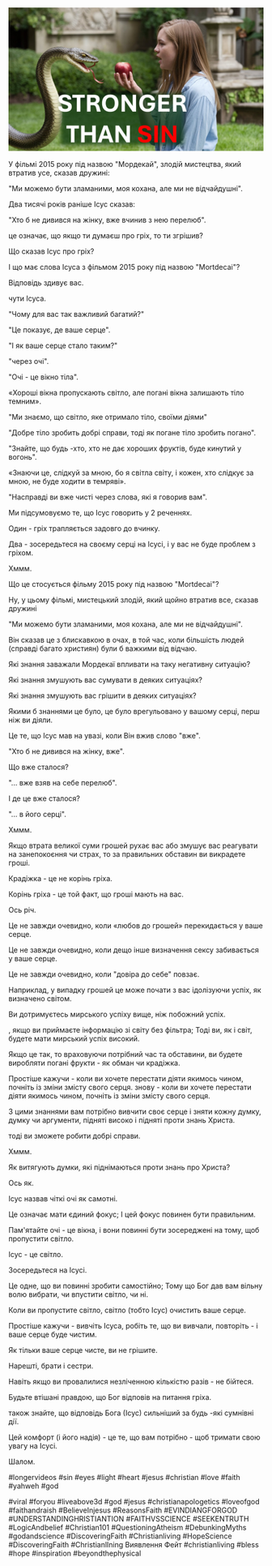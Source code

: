 ![Video cover image](../cover.jpg "cover photo")

У фільмі 2015 року під назвою "Мордекай", злодій мистецтва, який втратив усе, сказав дружині:

"Ми можемо бути зламаними, моя кохана, але ми не відчайдушні".

Два тисячі років раніше Ісус сказав:

"Хто б не дивився на жінку, вже вчинив з нею перелюб".

це означає, що якщо ти думаєш про гріх, то ти згрішив?

Що сказав Ісус про гріх?

І що має слова Ісуса з фільмом 2015 року під назвою "Mortdecai"?

Відповідь здивує вас.

чути Ісуса.

"Чому для вас так важливий багатий?"

"Це показує, де ваше серце".

"І як ваше серце стало таким?"

"через очі".

"Очі - це вікно тіла".

«Хороші вікна пропускають світло, але погані вікна залишають тіло темним».

"Ми знаємо, що світло, яке отримало тіло, своїми діями"

"Добре тіло зробить добрі справи, тоді як погане тіло зробить погано".

"Знайте, що будь -хто, хто не дає хороших фруктів, буде кинутий у вогонь".

«Знаючи це, слідкуй за мною, бо я світла світу, і кожен, хто слідкує за мною, не буде ходити в темряві».

"Насправді ви вже чисті через слова, які я говорив вам".

Ми підсумовуємо те, що Ісус говорить у 2 реченнях.

Один - гріх трапляється задовго до вчинку.

Два - зосередьтеся на своєму серці на Ісусі, і у вас не буде проблем з гріхом.

Хммм.

Що це стосується фільму 2015 року під назвою "Mortdecai"?

Ну, у цьому фільмі, мистецький злодій, який щойно втратив все, сказав дружині

"Ми можемо бути зламаними, моя кохана, але ми не відчайдушні".

Він сказав це з блискавкою в очах, в той час, коли більшість людей (справді багато християн) були б важкими від відчаю.

Які знання заважали Мордекаї впливати на таку негативну ситуацію?

Які знання змушують вас сумувати в деяких ситуаціях?

Які знання змушують вас грішити в деяких ситуаціях?

Якими б знаннями це було, це було врегульовано у вашому серці, перш ніж ви діяли.

Це те, що Ісус мав на увазі, коли Він вжив слово "вже".

"Хто б не дивився на жінку, вже".

Що вже сталося?

"... вже взяв на себе перелюб".

І де це вже сталося?

"... в його серці".

Хммм.

Якщо втрата великої суми грошей рухає вас або змушує вас реагувати на занепокоєння чи страх, то за правильних обставин ви викрадете гроші.

Крадіжка - це не корінь гріха.

Корінь гріха - це той факт, що гроші мають на вас.

Ось річ.

Це не завжди очевидно, коли «любов до грошей» перекидається у ваше серце.

Це не завжди очевидно, коли дещо інше визначення сексу забивається у ваше серце.

Це не завжди очевидно, коли "довіра до себе" повзає.

Наприклад, у випадку грошей це може почати з вас ідолізуючи успіх, як визначено світом.

Ви дотримуєтесь мирського успіху вище, ніж побожний успіх.

, якщо ви приймаєте інформацію зі світу без фільтра; Тоді ви, як і світ, будете мати мирський успіх високий.

Якщо це так, то враховуючи потрібний час та обставини, ви будете виробляти погані фрукти - як обман чи крадіжка.

Простіше кажучи - коли ви хочете перестати діяти якимось чином, почніть із зміни змісту свого серця.   знову - коли ви хочете перестати діяти якимось чином, почніть із зміни змісту свого серця.

З цими знаннями вам потрібно вивчити своє серце і зняти кожну думку, думку чи аргументи, підняті високо і підняті проти знань Христа.

тоді ви зможете робити добрі справи.

Хммм.

Як витягують думки, які піднімаються проти знань про Христа?

Ось як.

Ісус назвав чіткі очі як самотні.

Це означає мати єдиний фокус; І цей фокус повинен бути правильним.

Пам'ятайте очі - це вікна, і вони повинні бути зосереджені на тому, щоб пропустити світло.

Ісус - це світло.

Зосередьтеся на Ісусі.

Це одне, що ви повинні зробити самостійно; Тому що Бог дав вам вільну волю вибрати, чи впустити світло, чи ні.

Коли ви пропустите світло, світло (тобто Ісус) очистить ваше серце.

Простіше кажучи - вивчіть Ісуса, робіть те, що ви вивчали, повторіть - і ваше серце буде чистим.

Як тільки ваше серце чисте, ви не грішите.

Нарешті, брати і сестри.

Навіть якщо ви провалилися незліченною кількістю разів - не бійтеся.

Будьте втішані правдою, що Бог відповів на питання гріха.

також знайте, що відповідь Бога (Ісус) сильніший за будь -які сумнівні дії.

Цей комфорт (і його надія) - це те, що вам потрібно - щоб тримати свою увагу на Ісусі.

Шалом.

#longervideos #sin #eyes #light #heart #jesus #christian #love #faith #yahweh #god

#viral #foryou #liveabove3d #god #jesus #christianapologetics #loveofgod #faithandraish #BelieveInjesus #ReasonsFaith #EVINDIANGFORGOD #UNDERSTANDINGHRISTIANTION #FAITHVSSCIENCE #SEEKENTRUTH #LogicAndbelief #Christian101 #QuestioningAtheism #DebunkingMyths #godandscience #DiscoveringFaith #Christianliving #HopeScience #DiscoveringFaith #ChristianlIning Виявлення Фейт #christianliving #bless #hope #inspiration #beyondthephysical

